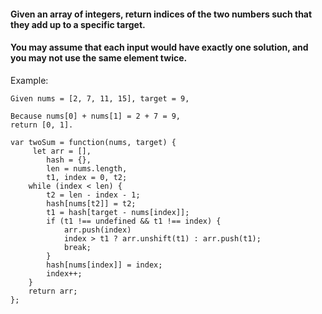#### Given an array of integers, return indices of the two numbers such that they add up to a specific target.
#### You may assume that each input would have exactly one solution, and you may not use the same element twice.
Example:
~~~
Given nums = [2, 7, 11, 15], target = 9,

Because nums[0] + nums[1] = 2 + 7 = 9,
return [0, 1].
~~~


~~~
var twoSum = function(nums, target) {
     let arr = [],
        hash = {},
        len = nums.length,
        t1, index = 0, t2;
    while (index < len) {
        t2 = len - index - 1;
        hash[nums[t2]] = t2;
        t1 = hash[target - nums[index]];
        if (t1 !== undefined && t1 !== index) {
            arr.push(index)
            index > t1 ? arr.unshift(t1) : arr.push(t1);
            break;
        }
        hash[nums[index]] = index;
        index++;
    }
    return arr;
};
~~~